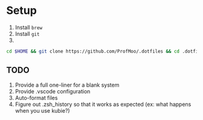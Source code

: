 # Setup

1. Install `brew`
2. Install `git`
3.
```bash
cd $HOME && git clone https://github.com/ProfMoo/.dotfiles && cd .dotfiles && ./install
```

## TODO

1. Provide a full one-liner for a blank system
2. Provide .vscode configuration
3. Auto-format files
4. Figure out .zsh_history so that it works as expected (ex: what happens when you use kubie?)
